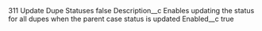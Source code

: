 <?xml version="1.0" encoding="UTF-8"?>
<CustomMetadata xmlns="http://soap.sforce.com/2006/04/metadata" xmlns:xsi="http://www.w3.org/2001/XMLSchema-instance" xmlns:xsd="http://www.w3.org/2001/XMLSchema">
    <label>311 Update Dupe Statuses</label>
    <protected>false</protected>
    <values>
        <field>Description__c</field>
        <value xsi:type="xsd:string">Enables updating the status for all dupes when the parent case status is updated</value>
    </values>
    <values>
        <field>Enabled__c</field>
        <value xsi:type="xsd:boolean">true</value>
    </values>
</CustomMetadata>
